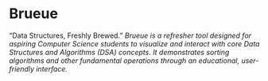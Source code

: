 # Brueue
“Data Structures, Freshly Brewed.”
_Brueue is a refresher tool designed for aspiring Computer Science students to visualize and interact with core Data Structures and Algorithms (DSA) concepts. It demonstrates sorting algorithms and other fundamental operations through an educational, user-friendly interface._
